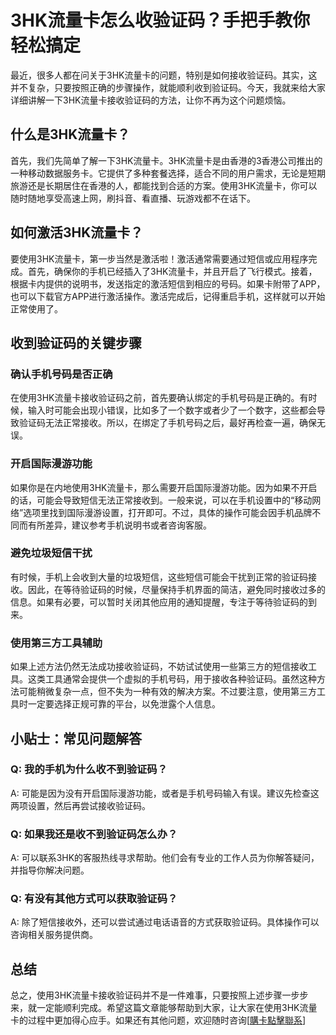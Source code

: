 # 3HK流量卡怎么收验证码？手把手教你轻松搞定

最近，很多人都在问关于3HK流量卡的问题，特别是如何接收验证码。其实，这并不复杂，只要按照正确的步骤操作，就能顺利收到验证码。今天，我就来给大家详细讲解一下3HK流量卡接收验证码的方法，让你不再为这个问题烦恼。

## 什么是3HK流量卡？

首先，我们先简单了解一下3HK流量卡。3HK流量卡是由香港的3香港公司推出的一种移动数据服务卡。它提供了多种套餐选择，适合不同的用户需求，无论是短期旅游还是长期居住在香港的人，都能找到合适的方案。使用3HK流量卡，你可以随时随地享受高速上网，刷抖音、看直播、玩游戏都不在话下。

## 如何激活3HK流量卡？

要使用3HK流量卡，第一步当然是激活啦！激活通常需要通过短信或应用程序完成。首先，确保你的手机已经插入了3HK流量卡，并且开启了飞行模式。接着，根据卡内提供的说明书，发送指定的激活短信到相应的号码。如果卡附带了APP，也可以下载官方APP进行激活操作。激活完成后，记得重启手机，这样就可以开始正常使用了。

## 收到验证码的关键步骤

### 确认手机号码是否正确

在使用3HK流量卡接收验证码之前，首先要确认绑定的手机号码是正确的。有时候，输入时可能会出现小错误，比如多了一个数字或者少了一个数字，这些都会导致验证码无法正常接收。所以，在绑定了手机号码之后，最好再检查一遍，确保无误。

### 开启国际漫游功能

如果你是在内地使用3HK流量卡，那么需要开启国际漫游功能。因为如果不开启的话，可能会导致短信无法正常接收到。一般来说，可以在手机设置中的“移动网络”选项里找到国际漫游设置，打开即可。不过，具体的操作可能会因手机品牌不同而有所差异，建议参考手机说明书或者咨询客服。

### 避免垃圾短信干扰

有时候，手机上会收到大量的垃圾短信，这些短信可能会干扰到正常的验证码接收。因此，在等待验证码的时候，尽量保持手机界面的简洁，避免同时接收过多的信息。如果有必要，可以暂时关闭其他应用的通知提醒，专注于等待验证码的到来。

### 使用第三方工具辅助

如果上述方法仍然无法成功接收验证码，不妨试试使用一些第三方的短信接收工具。这类工具通常会提供一个虚拟的手机号码，用于接收各种验证码。虽然这种方法可能稍微复杂一点，但不失为一种有效的解决方案。不过要注意，使用第三方工具时一定要选择正规可靠的平台，以免泄露个人信息。

## 小贴士：常见问题解答

### Q: 我的手机为什么收不到验证码？

A: 可能是因为没有开启国际漫游功能，或者是手机号码输入有误。建议先检查这两项设置，然后再尝试接收验证码。

### Q: 如果我还是收不到验证码怎么办？

A: 可以联系3HK的客服热线寻求帮助。他们会有专业的工作人员为你解答疑问，并指导你解决问题。

### Q: 有没有其他方式可以获取验证码？

A: 除了短信接收外，还可以尝试通过电话语音的方式获取验证码。具体操作可以咨询相关服务提供商。

## 总结

总之，使用3HK流量卡接收验证码并不是一件难事，只要按照上述步骤一步步来，就一定能顺利完成。希望这篇文章能够帮助到大家，让大家在使用3HK流量卡的过程中更加得心应手。如果还有其他问题，欢迎随时咨询[[購卡點擊聯系](https://t.me/s/esim1088)]